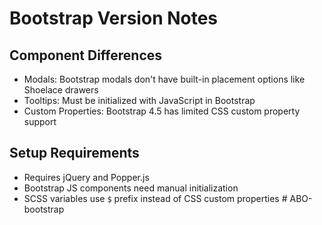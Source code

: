 # Bootstrap Version Notes

## Component Differences
- Modals: Bootstrap modals don't have built-in placement options like Shoelace drawers
- Tooltips: Must be initialized with JavaScript in Bootstrap
- Custom Properties: Bootstrap 4.5 has limited CSS custom property support

## Setup Requirements
- Requires jQuery and Popper.js
- Bootstrap JS components need manual initialization
- SCSS variables use `$` prefix instead of CSS custom properties # ABO-bootstrap
